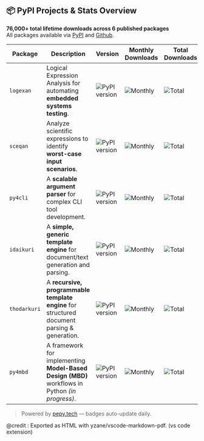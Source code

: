 ## 📦 PyPI Projects & Stats Overview

**76,000+ total lifetime downloads across 6 published packages**  
All packages available via [PyPI](https://pypi.org/user/Palani-SN/) and [Github](https://github.com/Palani-SN/).

| Package | Description | Version | Monthly Downloads | Total Downloads | PyPI | GitHub |
|--------|-------------|---------|-------------------|------------------|------|--------|
| `logexan` | Logical Expression Analysis for automating **embedded systems testing**. | ![PyPI version](https://img.shields.io/pypi/v/logexan) | ![Monthly](https://pepy.tech/badge/logexan/month) | ![Total](https://pepy.tech/badge/logexan) | [PyPI](https://pypi.org/project/logexan/) | [GitHub](https://github.com/Palani-SN/LogExAn) |
| `sceqan` | Analyze scientific expressions to identify **worst-case input scenarios**. | ![PyPI version](https://img.shields.io/pypi/v/sceqan) | ![Monthly](https://pepy.tech/badge/sceqan/month) | ![Total](https://pepy.tech/badge/sceqan) | [PyPI](https://pypi.org/project/sceqan/) | [GitHub](https://github.com/Palani-SN/ScEqAn) |
| `py4cli` | A **scalable argument parser** for complex CLI tool development. | ![PyPI version](https://img.shields.io/pypi/v/py4cli) | ![Monthly](https://pepy.tech/badge/py4cli/month) | ![Total](https://pepy.tech/badge/py4cli) | [PyPI](https://pypi.org/project/py4cli/) | [GitHub](https://github.com/Palani-SN/py4cli) |
| `idaikuri` | A **simple, generic template engine** for document/text generation and parsing. | ![PyPI version](https://img.shields.io/pypi/v/IdaiKuri) | ![Monthly](https://pepy.tech/badge/idaikuri/month) | ![Total](https://pepy.tech/badge/idaikuri) | [PyPI](https://pypi.org/project/IdaiKuri/) | [GitHub](https://github.com/Palani-SN/idaikuri) |
| `thodarkuri` | A **recursive, programmable template engine** for structured document parsing & generation. | ![PyPI version](https://img.shields.io/pypi/v/ThodarKuri) | ![Monthly](https://pepy.tech/badge/thodarkuri/month) | ![Total](https://pepy.tech/badge/thodarkuri) | [PyPI](https://pypi.org/project/ThodarKuri/) | [GitHub](https://github.com/Palani-SN/ThodarKuri) |
| `py4mbd` | A framework for implementing **Model-Based Design (MBD)** workflows in Python *(in progress)*. | ![PyPI version](https://img.shields.io/pypi/v/py4mbd) | ![Monthly](https://pepy.tech/badge/py4mbd/month) | ![Total](https://pepy.tech/badge/py4mbd) | [PyPI](https://pypi.org/project/py4mbd/) | [GitHub](https://github.com/Palani-SN/py4mbd) |

> Powered by [pepy.tech](https://pepy.tech/) — badges auto-update daily.

@credit : Exported as HTML with yzane/vscode-markdown-pdf. (vs code extension)